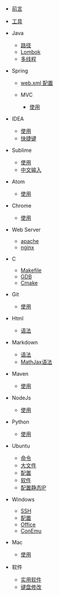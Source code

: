 * [前言](README.md)

* [工具](tools/README.md)

* Java
  - [路径](java/路径.md)
  - [Lombok](java/Lombok.md)
  - [多线程](java/多线程.md)

* Spring
  - [web.xml 配置](spring/web-xml-配置.md)
  - MVC

    + [使用](spring/mvc/README.md)

* IDEA
  - [使用](idea/README.md)
  - [快捷键](idea/快捷键.md)

* Sublime
  - [使用](sublime/README.md)
  - [中文输入](sublime/中文输入.md)

* Atom
  - [使用](atom/README.md)

* Chrome
  - [使用](chrome/README.md)

* Web Server
  - [apache](server/apache.md)
  - [nginx](server/nginx.md)

* C
  - [Makefile](c/Makefile.md)
  - [GDB](c/GDB.md)
  - [Cmake](c/Cmake.md)

* Git
  - [使用](git/README.md)

* Html
  - [语法](html/README.md)

* Markdown
  - [语法](markdown/语法.md)
  - [MathJax语法](markdown/mathjax.md)

* Maven
  - [使用](maven/README.md)

* NodeJs
  - [使用](nodejs/README.md)

* Python
  - [使用](python/README.md)

* Ubuntu
  - [命令](ubuntu/命令.md)
  - [大文件](ubuntu/大文件.md)
  - [配置](ubuntu/配置.md)
  - [软件](ubuntu/软件.md)
  - [配置静态IP](ubuntu/配置ip.md)

* Windows
  - [SSH](windows/ssh.md)
  - [配置](windows/配置.md)
  - [Office](windows/office.md)
  - [ConEmu](windows/ConEmu.md)

* Mac
  - [使用](mac/使用.md)

* 软件
  - [实用软件](软件/README.md)
  - [键盘修改](软件/键盘修改.md)
